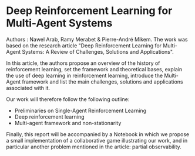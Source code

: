 # Deep Reinforcement Learning for Multi-Agent Systems

Authors : Nawel Arab, Ramy Merabet & Pierre-André Mikem.
The work was based on the research article "Deep Reinforcement Learning for Multi-Agent Systems: A Review of Challenges, Solutions and Applications". 

In this article, the authors propose an overview of the history of reinforcement learning, set the framework and theoretical bases, explain the use of deep learning in reinforcement learning, introduce the Multi-Agent framework and list the main challenges, solutions and applications associated with it.

Our work will therefore follow the following outline:

- Preliminaries on Single-Agent Reinforcement Learning
- Deep reinforcement learning
- Multi-agent framework and non-stationarity


Finally, this report will be accompanied by a Notebook in which we propose a small implementation of a collaborative game illustrating our work, and in particular
another problem mentioned in the article: partial observability.

